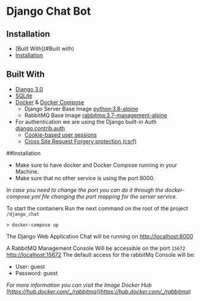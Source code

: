 # Django Chat Bot

## Installation
- [Built With](#Built with)
- [Installation](#Installation)

## Built With
- [Django 3.0](https://docs.djangoproject.com/en/3.0/)
- [SQLite](https://www.sqlite.org)
- [Docker](https://www.docker.com/) & [Docker Compose](https://docs.docker.com/compose/)
    - Django Server Base Image [python:3.8-alpine](https://hub.docker.com/_/python)
    - RabbitMQ Base Image [rabbitmq:3.7-management-alpine](https://hub.docker.com/_/rabbitmq)
- For authentication we are using the Django built-in Auth [django.contrib.auth](https://docs.djangoproject.com/en/3.0/topics/auth/)
    - [Cookie-based user sessions](https://docs.djangoproject.com/en/3.0/topics/http/sessions/)
    - [Cross Site Request Forgery protection (csrf)](https://docs.djangoproject.com/en/3.0/ref/csrf/)
   
##Installation
- Make sure to have docker and Docker Compose running in your Machine.
- Make sure that no other service is using the port 8000.

*In case you need to change the port you can do it through the docker-compose.yml file
changing the port mapping for the server service.*

To start the containers Run the next command on the root of the project `/django_chat `
```sqlite-sql
> docker-compose up
```
The Django Web Application Chat will be running on [http://localhost:8000](http://localhost:8000) 

A RabbitMQ Management Console Will be accessible on the port `15672` [http://localhost:15672](http://localhost:15672)
The default access for the rabbitMq Console will be:
- User: guest 
- Password: guest

*For more information you can visit the Image Docker Hub [https://hub.docker.com/_/rabbitmq](https://hub.docker.com/_/rabbitmq)* 

